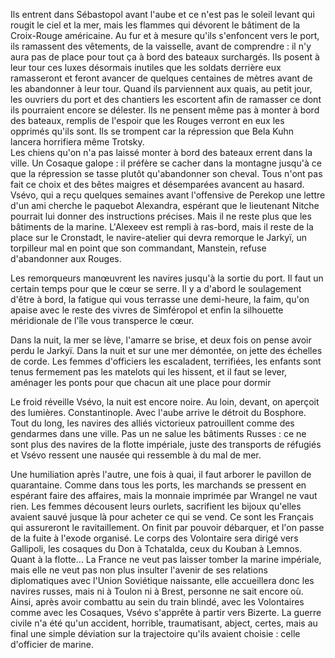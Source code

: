 Ils entrent dans Sébastopol avant l'aube et ce n'est pas le soleil levant qui rougit le ciel et la mer, mais les flammes qui dévorent le bâtiment de la Croix-Rouge américaine. Au fur et à mesure qu'ils s'enfoncent vers le port, ils ramassent des vêtements, de la vaisselle, avant de comprendre : il n'y aura pas de place pour tout ça à bord des bateaux surchargés. Ils posent à leur tour ces luxes désormais inutiles que les soldats derrière eux ramasseront et feront avancer de quelques centaines de mètres avant de les abandonner à leur tour. 
Quand ils parviennent aux quais, au petit jour, les ouvriers du port et des chantiers les escortent afin de ramasser ce dont ils pourraient encore se délester. Ils ne pensent même pas à monter à bord des bateaux, remplis de l'espoir que les Rouges verront en eux les opprimés qu'ils sont. Ils se trompent car la répression que Bela Kuhn lancera horrifiera même Trotsky.  
Les chiens qu'on n'a pas laissé monter à bord des bateaux errent dans la ville. Un Cosaque galope : il préfère se cacher dans la montagne jusqu'à ce que la répression se tasse plutôt qu'abandonner son cheval. Tous n'ont pas fait ce choix et des bêtes maigres et désemparées avancent au hasard. 
Vsévo, qui a reçu quelques semaines avant l'offensive de Perekop une lettre d'un ami cherche le paquebot Alexandra, espérant que le lieutenant Nitche pourrait lui donner des instructions précises. 
Mais il ne reste plus que les bâtiments de la marine. L'Alexeev est rempli à ras-bord, mais il reste de la place sur le Cronstadt, le navire-atelier qui devra remorque le Jarkyï, un torpilleur mal en point que son commandant, Manstein, refuse d'abandonner aux Rouges. 

Les remorqueurs manœuvrent les navires jusqu'à la sortie du port. Il faut un certain temps pour que le cœur se serre. Il y a d'abord le soulagement d'être à bord, la fatigue qui vous terrasse une demi-heure, la faim, qu'on apaise avec le reste des vivres de Simféropol et enfin la silhouette méridionale de l'île vous transperce le cœur. 

Dans la nuit, la mer se lève, l'amarre se brise, et deux fois on pense avoir perdu le Jarkyï. Dans la nuit et sur une mer démontée, on jette des échelles de corde. Les femmes d'officiers les escaladent, terrifiées, les enfants sont tenus fermement pas les matelots qui les hissent, et il faut se lever, aménager les ponts pour que chacun ait une place pour dormir

Le froid réveille Vsévo, la nuit est encore noire. Au loin, devant, on aperçoit des lumières. Constantinople. Avec l'aube arrive le détroit du Bosphore. Tout du long, les navires des alliés victorieux patrouillent comme des gendarmes dans une ville. Pas un ne salue les bâtiments Russes : ce ne sont plus des navires de la flotte impériale, juste des transports de réfugiés et Vsévo ressent une nausée qui ressemble à du mal de mer. 

Une humiliation après l'autre, une fois à quai, il faut arborer le pavillon de quarantaine. Comme dans tous les ports, les marchands se pressent en espérant faire des affaires, mais la monnaie imprimée par Wrangel ne vaut rien. Les femmes décousent leurs ourlets, sacrifient les bijoux qu'elles avaient sauvé jusque là pour acheter ce qui se vend. Ce sont les Français qui assureront le ravitaillement. On finit par pouvoir débarquer, et l'on passe de la fuite à l'exode organisé. 
Le corps des Volontaire sera dirigé vers Gallipoli, les cosaques du Don à Tchatalda, ceux du Kouban à Lemnos. Quant à la flotte... La France ne veut pas laisser tomber la marine impériale, mais elle ne veut pas non plus insulter l'avenir de ses relations diplomatiques avec l'Union Soviétique naissante, elle accueillera donc les navires russes, mais ni à Toulon ni à Brest, personne ne sait encore où. 
Ainsi, après avoir combattu au sein du train blindé, avec les Volontaires comme avec les Cosaques, Vsévo s'apprête à partir vers Bizerte. La guerre civile n'a été qu'un accident, horrible, traumatisant, abject, certes, mais au final une simple déviation sur la trajectoire qu'ils avaient choisie : celle d'officier de marine. 


